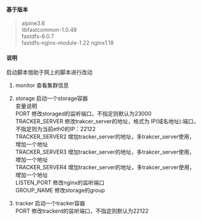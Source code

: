 #### 基于版本  
> alpine3.6     
> libfastcommon-1.0.48   
> fastdfs-6.0.7   
> fastdfs-nginx-module-1.22 
> nginx1.18  

#### 说明
启动脚本借助于网上的脚本进行改动   
1. monitor 查看集群信息   
2. storage 启动一个storage容器   
  变量说明   
  PORT 修改storaged的监听端口，不指定则默认为23000   
  TRACKER_SERVER 修改trakcer_server的地址，格式为 IP(域名地址):端口，不指定则为当前eth0的IP：22122   
  TRACKER_SERVER2 增加tracker_server的地址，多trakcer_server使用，增加一个地址   
  TRACKER_SERVER3 增加tracker_server的地址，多trakcer_server使用，增加一个地址   
  TRACKER_SERVER4 增加tracker_server的地址，多trakcer_server使用，增加一个地址   
  LISTEN_PORT 修改nginx的监听端口   
  GROUP_NAME 修改storage的group   
    
3. tracker 启动一个tracker容器   
  PORT 修改trackerd的监听端口，不指定则默认为22122   


